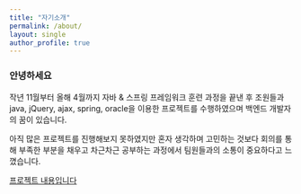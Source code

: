 ```yaml
---
title: "자기소개"
permalink: /about/
layout: single
author_profile: true
---
```


### 안녕하세요

작년 11월부터 올해 4월까지 자바 & 스프링 프레임워크 훈련 과정을 끝낸 후
조원들과 java, jQuery, ajax, spring, oracle을 이용한 프로젝트를 수행하였으며
백엔드 개발자의 꿈이 있습니다.

아직 많은 프로젝트를 진행해보지 못하였지만 혼자 생각하며 고민하는 것보다
회의를 통해 부족한 부분을 채우고 차근차근 공부하는 과정에서 팀원들과의 소통이 중요하다고 느꼈습니다.

[프로젝트 내용입니다](https://2KyeongWon.github.io/Project/)
